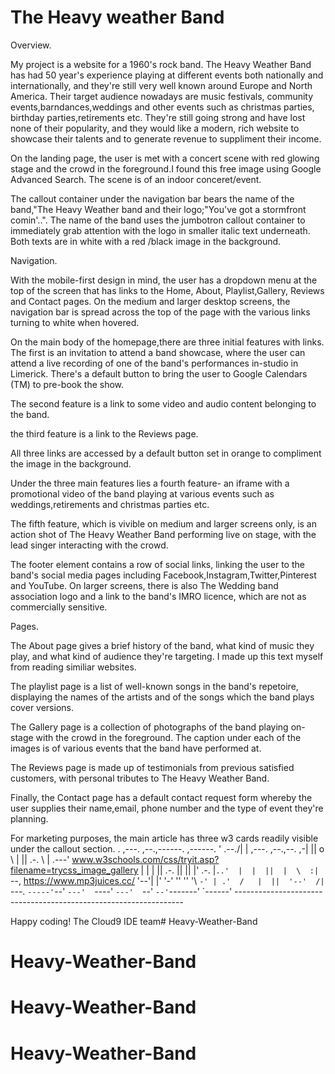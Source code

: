 <h1> The Heavy weather Band </h1>

Overview.

My project is a website for a 1960's rock band.
The Heavy Weather Band has had 50 year's experience playing at different events both nationally and internationally, and they're still very well known around Europe and North America.
Their target audience nowadays are music festivals, community events,barndances,weddings and other events such as christmas parties, birthday parties,retirements etc. They're still going strong
and have lost none of their popularity, and they would like a modern, rich website to showcase their talents and to generate revenue to suppliment their income. 

On the landing page, the user is met with a concert scene with red glowing stage and the crowd in the foreground.I found this free image using Google Advanced Search.
The scene is of an indoor conceret/event.

The callout container under the navigation bar bears the name of the band,"The Heavy Weather band and their logo;"You've got a stormfront comin'..".
The name of the band uses the jumbotron callout container to immediately grab attention with the logo in smaller italic text underneath. Both texts are in white with a red /black image 
in the background.

Navigation.

With the mobile-first design in mind, the user has a dropdown menu at the top of the screen that has links to the Home, About, Playlist,Gallery, Reviews and Contact pages.
On the medium and larger desktop screens, the navigation bar is spread across the top of the page with the various links turning to white when hovered.


On the main body of the homepage,there are three initial features with links. The first is an invitation to attend a band showcase, where the user can attend a live recording 
of one of the band's performances in-studio in Limerick. There's a default button to bring the user to Google Calendars (TM) to pre-book the show.

The second feature is a link to some video and audio content belonging to the band.

the third feature is a link to the Reviews page.

All three links are accessed by a default button set in orange to compliment the image in the background.

Under the three main features lies a fourth feature- an iframe with a promotional video of the band playing at various events such as weddings,retirements and christmas parties etc.

The fifth feature, which is vivible on medium and larger screens only, is an action shot of The Heavy Weather Band performing live on stage, with the lead singer interacting with the crowd.

The footer element contains a row of social links, linking the user to the band's social media pages including Facebook,Instagram,Twitter,Pinterest and YouTube.
On larger screens, there is also The Wedding band association logo and a link to the band's IMRO licence, which are not as commercially sensitive.


Pages.

The About page gives a brief history of the band, what kind of music they play, and what kind of audience they're targeting. I made up this text myself from reading similiar websites.

The playlist page is a list of well-known songs in the band's repetoire, displaying the names of the artists and of the songs which the band plays cover versions.

The Gallery page is a collection of photographs of the band playing on-stage with the crowd in the foreground. The caption under each of the images is of various events that the band have
performed at.

The Reviews page is made up of testimonials from previous satisfied customers, with personal tributes to The Heavy Weather Band.

Finally, the Contact page has a default contact request form whereby the user supplies their name,email, phone number and the type of event they're planning.

For marketing purposes, the main article has three w3 cards readily visible under the callout section.
. ,---.   ,--.,------.  ,------.
    '  .--./|  | ,---. ,--.,--. ,-|  || o   \  |  ||  .-.  \ |  .---'
   www.w3schools.com/css/tryit.asp?filename=trycss_image_gallery |  |    |  || .-. ||  ||  |' .-. |`..'  |  |  ||  |  \  :|  `--, 
    https://www.mp3juices.cc/ '--'\|  |' '-' ''  ''  '\ `-' | .'  /   |  ||  '--'  /|  `---.
     `-----'`--' `---'  `----'  `---'  `--'    `--'`-------' `------'
    ----------------------------------------------------------------- 




Happy coding!
The Cloud9 IDE team# Heavy-Weather-Band
# Heavy-Weather-Band
# Heavy-Weather-Band
# Heavy-Weather-Band
